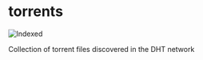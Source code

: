 torrents 
========
![Indexed](https://img.shields.io/badge/indexed-184124-blue)

Collection of torrent files discovered in the DHT network
